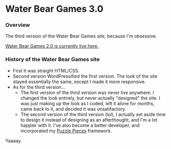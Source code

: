 # Water Bear Games 3.0

### Overview
The third version of the Water Bear Games site, because I'm obsessive.

[Water Bear Games 2.0 is currently live here.](http://waterbeargames.com/)

### History of the Water Bear Games site
- First it was straight HTML/CSS.
- Second version WordPressified the first version. The look of the site stayed essentially the same, except I made it more responsive.
- As for the third version...
  - The first version of the third version was never live anywhere. I changed the look entirely, but never actually "designed" the site. I was just making up the look as I coded, left it alone for months, came back to it, and decided it was unsatifactory.
  - The second version of the third version (lol), I actually set aside time to design it instead of designing as an afterthought, and I'm a lot happier with it. I've also become a better developer, and incorporated my [Puzzle Pieces](https://github.com/Caraheacock/puzzle_pieces) framework.

Yaaaay.